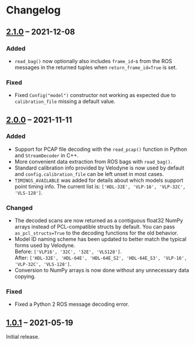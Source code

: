 # Changelog

## [2.1.0] – 2021-12-08

### Added

- `read_bag()` now optionally also includes `frame_id`-s from the ROS messages in the returned tuples
  when `return_frame_id=True` is set.

### Fixed

- Fixed `Config("model")` constructor not working as expected due to `calibration_file` missing a default value.

## [2.0.0] – 2021-11-11

### Added

- Support for PCAP file decoding with the `read_pcap()` function in Python and `StreamDecoder` in C++.
- More convenient data extraction from ROS bags with `read_bag()`.
- Standard calibration info provided by Velodyne is now used by default and `config.calibration_file` can be left unset
  in most cases.
- `TIMINGS_AVAILABLE` was added for details about which models support point timing info. The current list is:
  `['HDL-32E', 'VLP-16', 'VLP-32C', 'VLS-128']`.

### Changed

- The decoded scans are now returned as a contiguous float32 NumPy arrays instead of PCL-compatible structs by default.
  You can pass `as_pcl_structs=True` to the decoding functions for the old behavior.
- Model ID naming scheme has been updated to better match the typical forms used by Velodyne. <br>
  Before: `['VLP16', '32C', '32E', 'VLS128']`. <br>
  After: `['HDL-32E', 'HDL-64E', 'HDL-64E_S2', 'HDL-64E_S3', 'VLP-16', 'VLP-32C', 'VLS-128']`.
- Conversion to NumPy arrays is now done without any unnecessary data copying.

### Fixed

- Fixed a Python 2 ROS message decoding error.

## [1.0.1] – 2021-05-19

Initial release.

[2.1.0]: https://github.com/valgur/velodyne_decoder/compare/v2.0.0...v2.1.0

[2.0.0]: https://github.com/valgur/velodyne_decoder/compare/v1.0.1...v2.0.0

[1.0.1]: https://github.com/valgur/velodyne_decoder/releases/tag/v1.0.1
